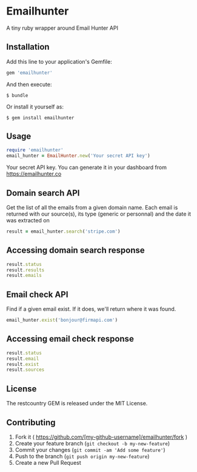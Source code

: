 # Emailhunter

A tiny ruby wrapper around Email Hunter API 

## Installation

Add this line to your application's Gemfile:

```ruby
gem 'emailhunter'
```

And then execute:

    $ bundle

Or install it yourself as:

    $ gem install emailhunter

## Usage

```ruby
require 'emailhunter'
email_hunter = EmailHunter.new('Your secret API key')

```
Your secret API key. You can generate it in your dashboard from https://emailhunter.co

## Domain search API
Get the list of all the emails from a given domain name. Each email is returned with our source(s), its type (generic or personnal) and the date it was extracted on
```ruby
result = email_hunter.search('stripe.com')
```

## Accessing domain search response
```ruby
result.status
result.results
result.emails
```


## Email check API
Find if a given email exist. If it does, we'll return where it was found.
```ruby
email_hunter.exist('bonjour@firmapi.com')
```

## Accessing email check response
```ruby
result.status
result.email
result.exist
result.sources
```

## License
The restcountry GEM is released under the MIT License.


## Contributing

1. Fork it ( https://github.com/[my-github-username]/emailhunter/fork )
2. Create your feature branch (`git checkout -b my-new-feature`)
3. Commit your changes (`git commit -am 'Add some feature'`)
4. Push to the branch (`git push origin my-new-feature`)
5. Create a new Pull Request
